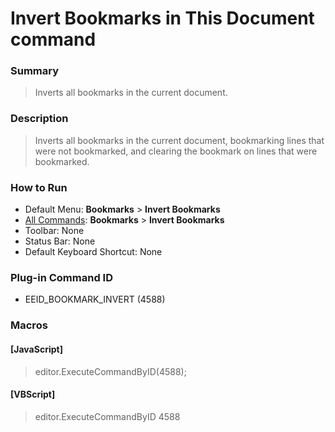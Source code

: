 # Invert Bookmarks in This Document command

### Summary

> Inverts all bookmarks in the current document.

### Description

> Inverts all bookmarks in the current document, bookmarking lines that were not bookmarked, and clearing the bookmark on lines that were bookmarked.

### How to Run

- Default Menu: **Bookmarks** \> **Invert Bookmarks**
- [All Commands](../tools/all_commands): **Bookmarks** \> **Invert Bookmarks**
- Toolbar: None
- Status Bar: None
- Default Keyboard Shortcut: None

### Plug-in Command ID

- EEID\_BOOKMARK\_INVERT (4588)

### Macros

#### \[JavaScript\]

> editor.ExecuteCommandByID(4588);

#### \[VBScript\]

> editor.ExecuteCommandByID 4588
